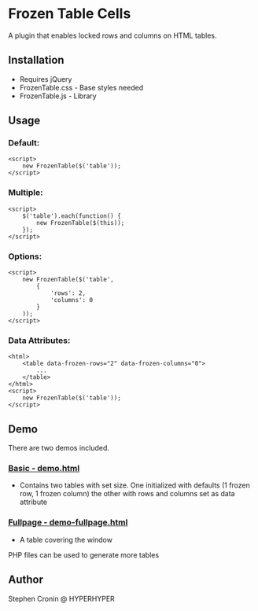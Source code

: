 Frozen Table Cells
==================

A plugin that enables locked rows and columns on HTML tables.


Installation
------------

- Requires jQuery
- FrozenTable.css - Base styles needed
- FrozenTable.js  - Library

Usage
-----

### Default:

```
<script>
	new FrozenTable($('table'));
</script>
```

### Multiple:

```
<script>
	$('table').each(function() {
		new FrozenTable($(this));
	});
</script>
```

### Options:

```
<script>
	new FrozenTable($('table',
		{
			'rows': 2,
			'columns': 0
		}
	));
</script>
```

### Data Attributes:

```
<html>
	<table data-frozen-rows="2" data-frozen-columns="0">
		...
	</table>
</html>
<script>
	new FrozenTable($('table'));
</script>
```


Demo
----

There are two demos included.

### [Basic - demo.html](https://rawgit.com/cronin4392/FrozenTables/master/demo.html)
- Contains two tables with set size. One initialized with defaults (1 frozen row, 1 frozen column) the other with rows and columns set as data attribute

### [Fullpage - demo-fullpage.html](https://rawgit.com/cronin4392/FrozenTables/master/demo-fullpage.html)
- A table covering the window

PHP files can be used to generate more tables


Author
------

Stephen Cronin @ HYPERHYPER